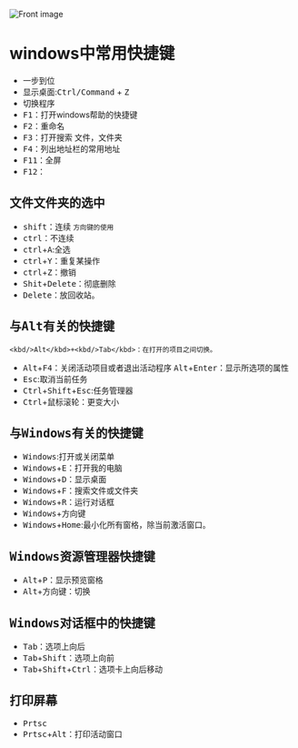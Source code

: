 ![Front image](https://cn.bing.com/az/hprichbg/rb/BeatlesAshram_ZH-CN6839628037_1920x1080.jpg)
# windows中常用快捷键
+  一步到位
+  显示桌面:<kbd>Ctrl/Command</kbd> + <kbd>Z</kbd>
+  切换程序
+  <kbd/>F1</kbd>：打开windows帮助的快捷键
+  <kbd/>F2</kbd>：重命名
+  <kbd/>F3</kbd>：打开搜索 文件，文件夹
+  <kbd/>F4</kbd>：列出地址栏的常用地址
+  <kbd/>F11</kbd>：全屏
+  <kbd/>F12</kbd>：
## 文件文件夹的选中
+ <kbd/>shift</kbd>：连续 `方向键的使用`
+ <kbd/>ctrl</kbd>：不连续
+ <kbd/>ctrl</kbd>+<kbd/>A</kbd>:全选
+ <kbd/>ctrl</kbd>+<kbd/>Y</kbd>：重复某操作
+ <kbd/>ctrl</kbd>+<kbd/>Z</kbd>：撤销
+ <kbd/>Shit</kbd>+<kbd/>Delete</kbd>：彻底删除
+ <kbd/>Delete</kbd>：放回收站。
## 与<kbd/>Alt</kbd>有关的快捷键
	<kbd/>Alt</kbd>+<kbd/>Tab</kbd>：在打开的项目之间切换。
+ <kbd/>Alt</kbd>+<kbd/>F4</kbd>：关闭活动项目或者退出活动程序
	<kbd/>Alt</kbd>+<kbd/>Enter</kbd>：显示所选项的属性
+ <kbd/>Esc</kbd>:取消当前任务
+ <kbd/>Ctrl</kbd>+<kbd/>Shift</kbd>+<kbd/>Esc</kbd>:任务管理器
+ <kbd/>Ctrl</kbd>+鼠标滚轮：更变大小
## 与<kbd/>Windows</kbd>有关的快捷键
+ <kbd/>Windows</kbd>:打开或关闭菜单
+ <kbd/>Windows</kbd>+<kbd/>E</kbd>：打开我的电脑
+ <kbd/>Windows</kbd>+<kbd/>D</kbd>：显示桌面
+ <kbd/>Windows</kbd>+<kbd/>F</kbd>：搜索文件或文件夹
+ <kbd/>Windows</kbd>+<kbd/>R</kbd>：运行对话框
+ <kbd/>Windows</kbd>+<kbd/>方向键</kbd>
+ <kbd/>Windows</kbd>+<kbd/>Home</kbd>:最小化所有窗格，除当前激活窗口。
## <kbd/>Windows</kbd>资源管理器快捷键
+ <kbd/>Alt</kbd>+<kbd/>P</kbd>：显示预览窗格
+ <kbd/>Alt</kbd>+<kbd/>方向键</kbd>：切换
## <kbd/>Windows</kbd>对话框中的快捷键
+ <kbd/>Tab</kbd>：选项上向后
+ <kbd/>Tab</kbd>+<kbd/>Shift</kbd>：选项上向前
+ <kbd/>Tab</kbd>+<kbd/>Shift</kbd>+<kbd/>Ctrl</kbd>：选项卡上向后移动
## 打印屏幕
+ <kbd/>Prtsc</kbd>
+ <kbd/>Prtsc</kbd>+<kbd/>Alt</kbd>：打印活动窗口
